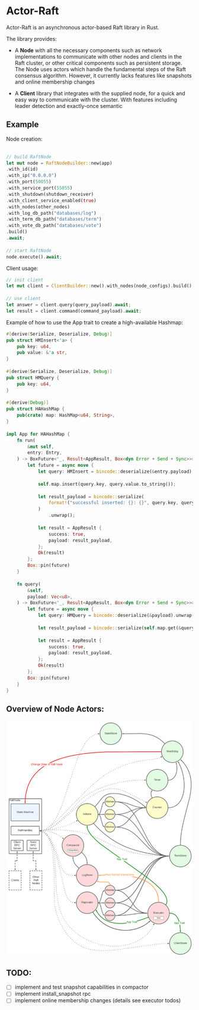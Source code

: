 # Actor-Raft

Actor-Raft is an asynchronous actor-based Raft library in Rust.

The library provides:

- A **Node** with all the necessary components such as network implementations to communicate with
  other nodes and clients in the Raft cluster, or other critical components such as persistent storage. The Node uses
  actors which handle the fundamental steps of the Raft
  consensus algorithm. However, it currently lacks features like snapshots and online membership
  changes

- A **Client** library that integrates with the supplied node, for a quick and easy way to
  communicate with the cluster. With features including leader detection and exactly-once semantic

## Example

Node creation:

```Rust

// build RaftNode
let mut node = RaftNodeBuilder::new(app)
.with_id(id)
.with_ip("0.0.0.0")
.with_port(50055)
.with_service_port(55055)
.with_shutdown(shutdown_receiver)
.with_client_service_enabled(true)
.with_nodes(other_nodes)
.with_log_db_path("databases/log")
.with_term_db_path("databases/term")
.with_vote_db_path("databases/vote")
.build()
.await;

// start RaftNode
node.execute().await;

```

Client usage:

```Rust
// init client
let mut client = ClientBuilder::new().with_nodes(node_configs).build().await;

// use client
let answer = client.query(query_payload).await;
let result = client.command(command_payload).await;

```

Example of how to use the App trait to create a high-available Hashmap:

```Rust
#[derive(Serialize, Deserialize, Debug)]
pub struct HMInsert<'a> {
    pub key: u64,
    pub value: &'a str,
}

#[derive(Serialize, Deserialize, Debug)]
pub struct HMQuery {
    pub key: u64,
}

#[derive(Debug)]
pub struct HAHashMap {
    pub(crate) map: HashMap<u64, String>,
}

impl App for HAHashMap {
    fn run(
        &mut self,
        entry: Entry,
    ) -> BoxFuture<'_, Result<AppResult, Box<dyn Error + Send + Sync>>> {
        let future = async move {
            let query: HMInsert = bincode::deserialize(&entry.payload).unwrap();

            self.map.insert(query.key, query.value.to_string());

            let result_payload = bincode::serialize(
                format!("successful inserted: {}: {}", query.key, query.value).as_str(),
            )
                .unwrap();

            let result = AppResult {
                success: true,
                payload: result_payload,
            };
            Ok(result)
        };
        Box::pin(future)
    }

    fn query(
        &self,
        payload: Vec<u8>,
    ) -> BoxFuture<'_, Result<AppResult, Box<dyn Error + Send + Sync>>> {
        let future = async move {
            let query: HMQuery = bincode::deserialize(&payload).unwrap();

            let result_payload = bincode::serialize(self.map.get(&query.key).unwrap()).unwrap();

            let result = AppResult {
                success: true,
                payload: result_payload,
            };
            Ok(result)
        };
        Box::pin(future)
    }
}

```

## Overview of Node Actors:

![Overview of the actors and their interactions](actors_overview.png)

## TODO:

- [ ] implement and test snapshot capabilities in compactor
- [ ] implement install_snapshot rpc
- [ ] implement online membership changes (details see executor todos)